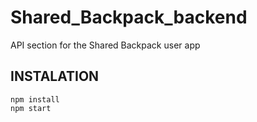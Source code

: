 # Shared_Backpack_backend

API section for the Shared Backpack user app

## INSTALATION

```
npm install
npm start
```

